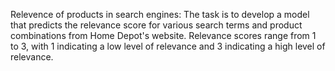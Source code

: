 Relevence of products in search engines:
The task is to develop a model that predicts the relevance score for various search terms and product combinations from Home Depot's website. 
Relevance scores range from 1 to 3, with 1 indicating a low level of relevance and 3 indicating a high level of relevance.
